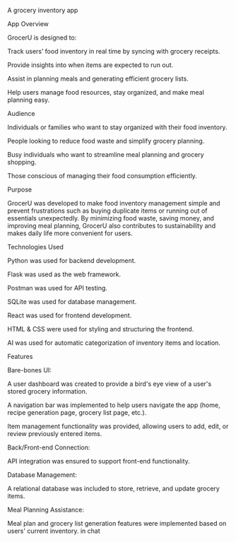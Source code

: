 A grocery inventory app

App Overview

GrocerU is designed to:

Track users’ food inventory in real time by syncing with grocery receipts.

Provide insights into when items are expected to run out.

Assist in planning meals and generating efficient grocery lists.

Help users manage food resources, stay organized, and make meal planning easy.



Audience

Individuals or families who want to stay organized with their food inventory.

People looking to reduce food waste and simplify grocery planning.

Busy individuals who want to streamline meal planning and grocery shopping.

Those conscious of managing their food consumption efficiently.



Purpose

GrocerU was developed to make food inventory management simple and prevent frustrations such as buying duplicate items or running out of essentials unexpectedly. By minimizing food waste, saving money, and improving meal planning, GrocerU also contributes to sustainability and makes daily life more convenient for users.



Technologies Used

Python was used for backend development.

Flask was used as the web framework.

Postman was used for API testing.

SQLite was used for database management.

React was used for frontend development.

HTML & CSS were used for styling and structuring the frontend.

AI was used for automatic categorization of inventory items and location.



Features

Bare-bones UI:

A user dashboard was created to provide a bird's eye view of a user's stored grocery information.

A navigation bar was implemented to help users navigate the app (home, recipe generation page, grocery list page, etc.).

Item management functionality was provided, allowing users to add, edit, or review previously entered items.

Back/Front-end Connection:

API integration was ensured to support front-end functionality.

Database Management:

A relational database was included to store, retrieve, and update grocery items.

Meal Planning Assistance:

Meal plan and grocery list generation features were implemented based on users' current inventory. in chat